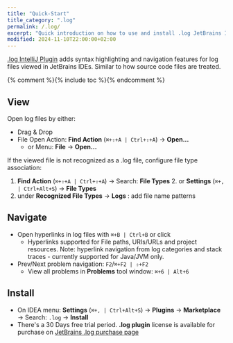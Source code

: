 ```yaml
---
title: "Quick-Start"
title_category: ".log"
permalink: /.log/
excerpt: "Quick introduction on how to use and install .log JetBrains IDE Plugin"
modified: 2024-11-10T22:00:00+02:00
---
```


[.log IntelliJ Plugin](https://plugins.jetbrains.com/plugin/25828--log) adds syntax highlighting and navigation features for log files viewed in JetBrains IDEs. Similar to how source code files are treated.

{% comment %}{% include toc %}{% endcomment %}

## View

Open log files by either:
- Drag & Drop
- File Open Action: **Find Action** (`⌘+⇧+A | Ctrl+⇧+A`) → **Open...**
  - or Menu: **File** → **Open...**
 
If the viewed file is not recognized as a .log file, configure file type association:
1. **Find Action** (`⌘+⇧+A | Ctrl+⇧+A`) → Search: **File Types**
   2. or **Settings** (`⌘+, | Ctrl+Alt+S`) → **File Types**
2. under **Recognized File Types** → **Logs** : add file name patterns 

## Navigate
- Open hyperlinks in log files with `⌘+B | Ctrl+B` or click 
  - Hyperlinks supported for File paths, URIs/URLs and project resources. Note: hyperlink navigation from log categories and stack traces - currently supported for Java/JVM only.
- Prev/Next problem navigation: `F2`/`⌘+F2 | ⇧+F2`
  - View all problems in **Problems** tool window: `⌘+6 | Alt+6`

## Install
- On IDEA menu: **Settings** (`⌘+, | Ctrl+Alt+S`) → **Plugins** → **Marketplace** → Search: `.log` → **Install**
- There's a 30 Days free trial period. **.log plugin** license is available for purchase on [JetBrains .log purchase page](https://plugins.jetbrains.com/plugin/25828--log/pricing)
